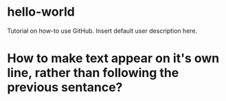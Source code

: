 # hello-world
Tutorial on how-to use GitHub. 
Insert default user description here.
# How to make text appear on it's own line, rather than following the previous sentance?
